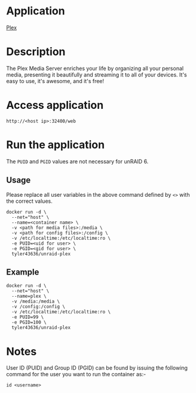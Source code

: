 # Application
[Plex](https://plex.tv/)

# Description
The Plex Media Server enriches your life by organizing all your personal media, presenting it beautifully and streaming it to all of your devices. It's easy to use, it's awesome, and it's free!

# Access application
`http://<host ip>:32400/web`

# Run the application
The ```PUID``` and ```PGID``` values are not necessary for unRAID 6.
## Usage
Please replace all user variables in the above command defined by ```<>``` with the correct values.
```
docker run -d \
  --net="host" \
  --name=<container name> \
  -v <path for media files>:/media \
  -v <path for config files>:/config \
  -v /etc/localtime:/etc/localtime:ro \
  -e PUID=<uid for user> \
  -e PGID=<gid for user> \
  tyler43636/unraid-plex
```

## Example
```
docker run -d \
  --net="host" \
  --name=plex \
  -v /media:/media \
  -v /config:/config \
  -v /etc/localtime:/etc/localtime:ro \
  -e PUID=99 \
  -e PGID=100 \
  tyler43636/unraid-plex
```

# Notes
User ID (PUID) and Group ID (PGID) can be found by issuing the following command for the user you want to run the container as:-

```
id <username>
```
